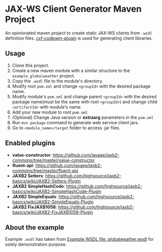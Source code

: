 # JAX-WS Client Generator Maven Project

An opinionated maven project to create static JAX-WS clients from `.wsdl` definition files. [cxf-codegen-plugin](https://cxf.apache.org/docs/maven-cxf-codegen-plugin-wsdl-to-java.html) is used for generating client libraries.

## Usage

1. Clone this project.
2. Create a new maven module with a similar structure to the `example_globalweather` project.
3. Copy the `.wsdl` file to the module's directory.
4. Modify root `pom.xml` and change `<groupId>` with the desired package name.
5. Modify module's `pom.xml` and change parent `<groupId>` with the desired package name(must be the same with root `<groupId>`) and change child `<artifactId>` with module's name.
6. Add your new module to root `pom.xml`
7. (Optional) Change Java version or **extraarg** parameters in the `pom.xml`
8. Run `mvn package` command to generate web service client jars.
9. Go to `<module_name>/target` folder to access .jar files.

## Enabled plugins

* **value-constructor**: https://github.com/javaee/jaxb2-commons/tree/master/value-constructor
* **fluent-api**: https://github.com/javaee/jaxb2-commons/tree/master/fluent-api
* **JAXB2 Setters**: https://github.com/highsource/jaxb2-basics/wiki/JAXB2-Setters-Plugin
* **JAXB2 SimpleHashCode**: https://github.com/highsource/jaxb2-basics/wiki/JAXB2-SimpleHashCode-Plugin
* **JAXB2 SimpleEquals**: https://github.com/highsource/jaxb2-basics/wiki/JAXB2-SimpleEquals-Plugin
* **JAXB2 FixJAXB1058**: https://github.com/highsource/jaxb2-basics/wiki/JAXB2-FixJAXB1058-Plugin

## About the example

Example `.wsdl` has taken from [Example WSDL file: globalweather.wsdl](https://www.ibm.com/docs/en/api-connect/10.0.x?topic=api-example-wsdl-file-globalweatherwsdl) for solely demonstration purpose.

